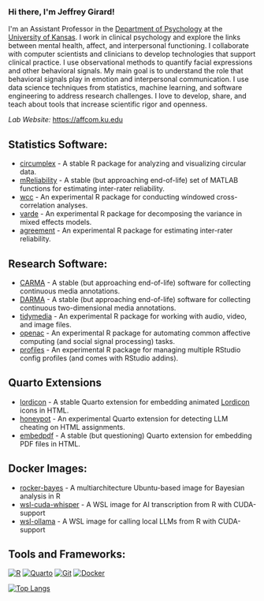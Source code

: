 ### Hi there, I'm Jeffrey Girard! 

I'm an Assistant Professor in the [Department of Psychology][kupsych] at the [University of Kansas][ku]. I work in clinical psychology and explore the links between mental health, affect, and interpersonal functioning. I collaborate with computer scientists and clinicians to develop technologies that support clinical practice. I use observational methods to quantify facial expressions and other behavioral signals. My main goal is to understand the role that behavioral signals play in emotion and interpersonal communication. I use data science techniques from statistics, machine learning, and software engineering to address research challenges. I love to develop, share, and teach about tools that increase scientific rigor and openness.

*Lab Website:* https://affcom.ku.edu

## Statistics Software:
- [circumplex][circumplex] - A stable R package for analyzing and visualizing circular data.
- [mReliability][mreliability] - A stable (but approaching end-of-life) set of MATLAB functions for estimating inter-rater reliability.
- [wcc][wcc] - An experimental R package for conducting windowed cross-correlation analyses.
- [varde][varde] - An experimental R package for decomposing the variance in mixed effects models.
- [agreement][agreement] - An experimental R package for estimating inter-rater reliability.

## Research Software:
- [CARMA][carma] - A stable (but approaching end-of-life) software for collecting continuous media annotations.
- [DARMA][darma] - A stable (but approaching end-of-life) software for collecting continuous two-dimensional media annotations.
- [tidymedia][tidymedia] - An experimental R package for working with audio, video, and image files.
- [openac][openac] - An experimental R package for automating common affective computing (and social signal processing) tasks.
- [profiles][profiles] - An experimental R package for managing multiple RStudio config profiles (and comes with RStudio addins).

## Quarto Extensions
- [lordicon][lordicon] - A stable Quarto extension for embedding animated [Lordicon](https://www.lordicon.com/icons) icons in HTML.
- [honeypot][honeypot] - An experimental Quarto extension for detecting LLM cheating on HTML assignments.
- [embedpdf][embedpdf] - A stable (but questioning) Quarto extension for embedding PDF files in HTML.

## Docker Images:
- [rocker-bayes][rocker-bayes] - A multiarchitecture Ubuntu-based image for Bayesian analysis in R
- [wsl-cuda-whisper][wsl-cuda-whisper] - A WSL image for AI transcription from R with CUDA-support
- [wsl-ollama][wsl-ollama] - A WSL image for calling local LLMs from R with CUDA-support

## Tools and Frameworks:
[![R](https://img.shields.io/badge/R-%23276DC3.svg?logo=r&logoColor=white)](https://r-project.org) [![Quarto](https://img.shields.io/badge/Quarto-39729E?style=flat&logo=quarto&logoColor=FFFFFF)](https://quarto.org)
[![Git](https://img.shields.io/badge/Git-F05032?logo=git&logoColor=fff)](https://git-scm.com) [![Docker](https://img.shields.io/badge/Docker-2496ED?logo=docker&logoColor=fff)](https://docker.com)

[![Top Langs](https://github-readme-stats.vercel.app/api/top-langs/?username=jmgirard&hide=html)](https://github.com/anuraghazra/github-readme-stats)

[kupsych]: https://psych.ku.edu
[ku]: https://ku.edu
[circumplex]: https://circumplex.jmgirard.com/
[mreliability]: https://mreliability.jmgirard.com
[wcc]: https://github.com/jmgirard/wcc
[varde]: https://github.com/jmgirard/varde
[agreement]: https://github.com/jmgirard/agreement
[carma]: https://carma.jmgirard.com
[darma]: https://darma.jmgirard.com
[tidymedia]: https://github.com/jmgirard/tidymedia
[openac]: https://github.com/jmgirard/openac
[profiles]: https://github.com/jmgirard/profiles
[lordicon]: https://github.com/jmgirard/lordicon
[honeypot]: https://github.com/jmgirard/honeypot
[embedpdf]: https://github.com/jmgirard/embedpdf
[rocker-bayes]: https://github.com/jmgirard/rocker-bayes
[wsl-cuda-whisper]: https://github.com/jmgirard/wsl-cuda-whisper
[wsl-ollama]: https://github.com/jmgirard/wsl-ollama
